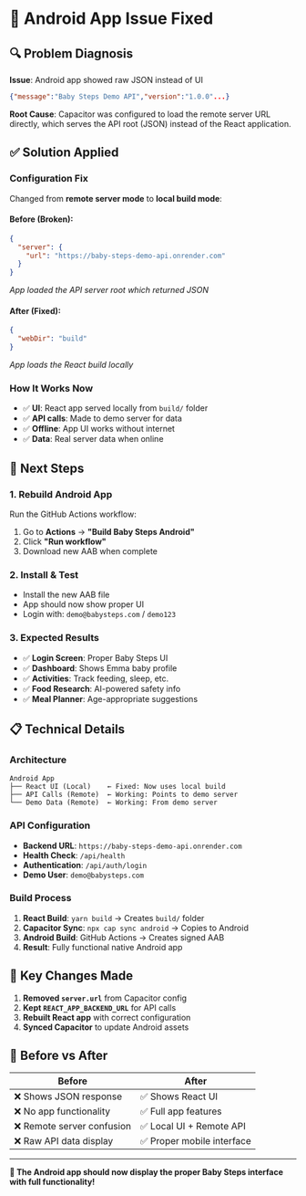 # 🔧 Android App Issue Fixed

## 🔍 Problem Diagnosis

**Issue**: Android app showed raw JSON instead of UI
```json
{"message":"Baby Steps Demo API","version":"1.0.0"...}
```

**Root Cause**: Capacitor was configured to load the remote server URL directly, which serves the API root (JSON) instead of the React application.

## ✅ Solution Applied

### **Configuration Fix**
Changed from **remote server mode** to **local build mode**:

#### **Before (Broken)**:
```json
{
  "server": {
    "url": "https://baby-steps-demo-api.onrender.com"
  }
}
```
*App loaded the API server root which returned JSON*

#### **After (Fixed)**:
```json
{
  "webDir": "build"
}
```
*App loads the React build locally*

### **How It Works Now**
- ✅ **UI**: React app served locally from `build/` folder
- ✅ **API calls**: Made to demo server for data
- ✅ **Offline**: App UI works without internet
- ✅ **Data**: Real server data when online

## 🚀 Next Steps

### **1. Rebuild Android App**
Run the GitHub Actions workflow:
1. Go to **Actions** → **"Build Baby Steps Android"**  
2. Click **"Run workflow"**
3. Download new AAB when complete

### **2. Install & Test**
- Install the new AAB file
- App should now show proper UI
- Login with: `demo@babysteps.com` / `demo123`

### **3. Expected Results**
- ✅ **Login Screen**: Proper Baby Steps UI
- ✅ **Dashboard**: Shows Emma baby profile
- ✅ **Activities**: Track feeding, sleep, etc.
- ✅ **Food Research**: AI-powered safety info
- ✅ **Meal Planner**: Age-appropriate suggestions

## 📋 Technical Details

### **Architecture**
```
Android App
├── React UI (Local)    ← Fixed: Now uses local build
├── API Calls (Remote)  ← Working: Points to demo server  
└── Demo Data (Remote)  ← Working: From demo server
```

### **API Configuration**
- **Backend URL**: `https://baby-steps-demo-api.onrender.com`
- **Health Check**: `/api/health`
- **Authentication**: `/api/auth/login`
- **Demo User**: `demo@babysteps.com`

### **Build Process**
1. **React Build**: `yarn build` → Creates `build/` folder
2. **Capacitor Sync**: `npx cap sync android` → Copies to Android
3. **Android Build**: GitHub Actions → Creates signed AAB
4. **Result**: Fully functional native Android app

## 🎯 Key Changes Made

1. **Removed `server.url`** from Capacitor config
2. **Kept `REACT_APP_BACKEND_URL`** for API calls
3. **Rebuilt React app** with correct configuration
4. **Synced Capacitor** to update Android assets

## 🔄 Before vs After

| Before | After |
|--------|-------|
| ❌ Shows JSON response | ✅ Shows React UI |
| ❌ No app functionality | ✅ Full app features |
| ❌ Remote server confusion | ✅ Local UI + Remote API |
| ❌ Raw API data display | ✅ Proper mobile interface |

---

**🎉 The Android app should now display the proper Baby Steps interface with full functionality!**